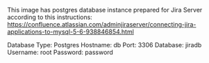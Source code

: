 This image has postgres database instance prepared for Jira Server according to this instructions: https://confluence.atlassian.com/adminjiraserver/connecting-jira-applications-to-mysql-5-6-938846854.html

Database Type: Postgres
Hostname: db
Port: 3306
Database: jiradb
Username: root
Password: password
